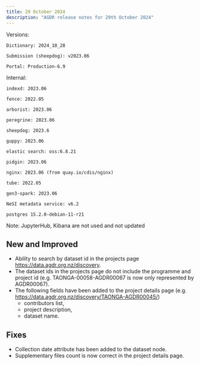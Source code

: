 ```yaml
---
title: 29 October 2024
description: "AGDR release notes for 29th October 2024"
---
```


Versions:

`Dictionary: 2024_10_28`

`Submission (sheepdog): v2023.06`

`Portal: Production-6.9`

Internal:

`indexd: 2023.06`

`fence: 2022.05`

`arborist: 2023.06`

`peregrine: 2023.06`

`sheepdog: 2023.6`

`guppy: 2023.06`

`elastic search: oss:6.8.21`

`pidgin: 2023.06`

`nginx: 2023.06 (from quay.io/cdis/nginx)`

`tube: 2022.05`

`gen3-spark: 2023.06`

`NeSI metadata service: v6.2`

`postgres 15.2.0-debian-11-r21`

Note: JupyterHub, Kibana are not used and not updated

## New and Improved

- Ability to search by dataset id in the projects page https://data.agdr.org.nz/discovery.  
- The dataset ids in the projects page do not include the programme and project id (e.g. TAONGA-00058-AGDR00067 is now only represented by AGDR00067).  
- The following fields have been added to the project details page (e.g. https://data.agdr.org.nz/discovery/TAONGA-AGDR00045/)  
    - contributors list,  
    - project description,  
    - dataset name.  

## Fixes

- Collection date attribute has been added to the dataset node.  
- Supplementary files count is now correct in the project details page.  
